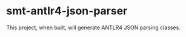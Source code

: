 smt-antlr4-json-parser
===========

This project, when built, will generate ANTLR4 JSON parsing classes.